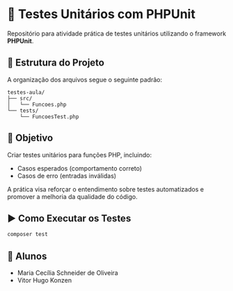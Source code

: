 # 🧪 Testes Unitários com PHPUnit
 
 Repositório para atividade prática de testes unitários utilizando o framework **PHPUnit**.
 
 ## 📂 Estrutura do Projeto

 A organização dos arquivos segue o seguinte padrão:
 ```plaintext
 testes-aula/
 ├── src/
 │   └── Funcoes.php
 └── tests/
     └── FuncoesTest.php
 ```
 
 ## 📝 Objetivo
 
 Criar testes unitários para funções PHP, incluindo:
 
 - Casos esperados (comportamento correto)
 - Casos de erro (entradas inválidas)
 
 A prática visa reforçar o entendimento sobre testes automatizados e promover a melhoria da qualidade do código.
 
 ## ▶️ Como Executar os Testes

 ```bash
 composer test
```
 ## 👥 Alunos

- Maria Cecília Schneider de Oliveira
- Vitor Hugo Konzen
